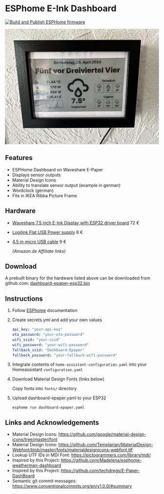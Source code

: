 # ESPhome E-Ink Dashboard

[![Build and Publish ESPHome firmware](https://github.com/ziermmar/esphome-epaper-dashboard/actions/workflows/push.yml/badge.svg)](https://github.com/ziermmar/esphome-epaper-dashboard/actions/workflows/push.yml)

![Screen capture of an e-ink display](https://raw.githubusercontent.com/ziermmar/esphome-epaper-dashboard/main/images/screen-capture.jpeg)

## Features

* ESPHome Dashboard on Waveshare E-Paper
* Displays sensor outputs
* Material Design Icons
* Ability to translate sensor output (example in german)
* Wordclock (german)
* Fits in IKEA Ribba Picture Frame

## Hardware

* [Waveshare 7.5 inch E-Ink Display with ESP32 driver board](https://amzn.to/3JBRzas) 72 €
* [Logilink Flat USB Power supply](https://amzn.to/3JD4Gbe) 8 €
* [4.5 m micro USB cable](https://amzn.to/44jEufC) 9 €

  *(Amazon.de Affiliate links)*

## Download

A prebuilt binary for the hardware listed above can be downloaded from github.com: [dashboard-epaper-esp32.bin](https://ziermmar.github.io/esphome-epaper-dashboard/dashboard-epaper-esp32/dashboard-epaper-esp32.bin)

## Instructions

1. Follow [ESPhome](https://esphome.io) documentation

2. Create secrets.yml and add your own values

    ```yaml
    api_key: "your-api-key"
    ota_password: "your-ota-password"
    wifi_ssid: "your-ssid"
    wifi_password: "your-wifi-password"
    fallback_ssid: "Dashboard-Epaper"
    fallback_password: "your-fallback-wifi-password"
    ```

3. Integrate contents of ```home-assistant-configuration.yaml``` into your Homeassistant ```configuration.yaml```

4. Download Material Design Fonts (links below)

    Copy fonts into ```fonts/``` directory

5. Upload dashboard-epaper.yaml to your ESP32

   ```shell
   esphome run dashboard-epaper.yaml
   ```

## Links and Acknowledgements

* Material Design Icons: <https://github.com/google/material-design-icons/tree/master/font>
* Material Design Icons: <https://github.com/Templarian/MaterialDesign-Webfont/blob/master/fonts/materialdesignicons-webfont.ttf>
* Lookup UTF IDs in MDI Font: <https://pictogrammers.com/library/mdi/>
* Inspired by this Project: <https://github.com/Madelena/esphome-weatherman-dashboard>
* Inspired by this Project: <https://github.com/techdregs/E-Paper-DashBoard>
* Semantic git commit messages: <https://www.conventionalcommits.org/en/v1.0.0/#summary>
